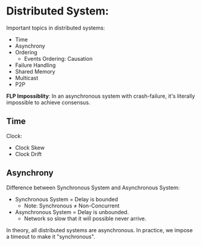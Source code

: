 # Distributed System:

Important topics in distributed systems:
- Time
- Asynchrony
- Ordering
  - Events Ordering: Causation
- Failure Handling
- Shared Memory
- Multicast
- P2P

**FLP Impossiblity**: In an asynchronous system with crash-failure, it's literally impossible to achieve consensus.

## Time

Clock:
- Clock Skew
- Clock Drift

## Asynchrony

Difference between Synchronous System and Asynchronous System:
- Synchronous System = Delay is bounded
  - Note: Synchronous $\neq$ Non-Concurrent 
- Asynchronous System = Delay is unbounded. 
  - Network so slow that it will possible never arrive. 

In theory, all distributed systems are asynchronous. In practice, we impose a timeout to make it "synchronous". 
  
